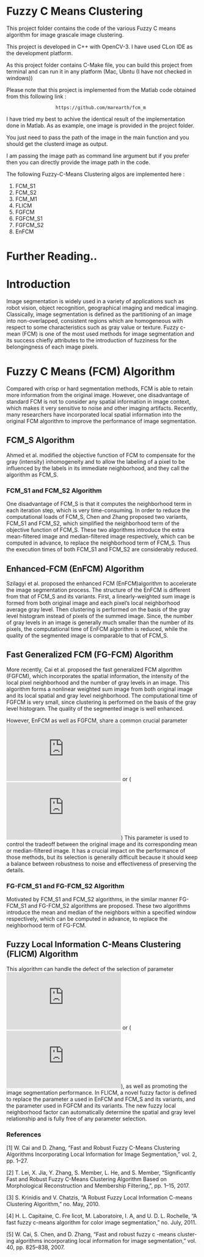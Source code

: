 # Fuzzy C Means Clustering
This project folder contains the code of the various Fuzzy C means algorithm for image grascale image clustering. 

This project is developed in C++ with OpenCV-3. I have used CLon IDE as the development platform. 

As this project folder contains C-Make file, you can build this project from terminal and can run it in any platform (Mac, Ubntu (I have not checked in windows))

Please note that this project is implemented from the Matlab code obtained from this following link : 

                      https://github.com/marearth/fcm_m
                      
I have tried my best to achive the identical result of the implementation done in Matlab. As as example, one image is provided in the project folder. 

You just need to pass the path of the image in the main function and you should get the clusterd image as output. 

I am passing the image path as command line argument but if you prefer then you can directly provide the image path in the code.

The following Fuzzy-C-Means Clustering algos are implemented here :
1) FCM_S1
2) FCM_S2
3) FCM_M1
4) FLICM
5) FGFCM
6) FGFCM_S1
7) FGFCM_S2
8) EnFCM    





#
# Further Reading..
#

# Introduction 
Image segmentation is widely used in a variety of applications such as robot vision, object recognition, geographical imaging and medical imaging. Classically, image segmentation is defined as the partitioning of an image into non-overlapped, consistent regions which are homogeneous with respect to some characteristics such as gray value or texture.
Fuzzy c-mean (FCM) is one of the most used methods for image segmentation and its success chiefly attributes to the introduction of fuzziness for the belongingness of each image pixels. 
# Fuzzy C Means (FCM) Algorithm 
Compared with crisp or hard segmentation methods, FCM is able to retain more information from the original image. However, one disadvantage of standard FCM is not to consider any spatial information in image context, which makes it very sensitive to noise and other imaging artifacts. Recently, many researchers have incorporated local spatial information into the original FCM algorithm to improve the performance of image segmentation. 

## FCM_S Algorithm 
Ahmed et al. modified the objective function of FCM to compensate for the gray (intensity) inhomogeneity and to allow the labeling of a pixel to be influenced by the labels in its immediate neighborhood, and they call the algorithm as FCM_S.

### FCM_S1 and FCM_S2 Algorithm 
One disadvantage of FCM_S is that it computes the neighborhood term in each iteration step, which is very time-consuming. In order to reduce the computational loads of FCM_S, Chen and Zhang proposed two variants, FCM_S1 and FCM_S2, which simplified the neighborhood term of the objective function of FCM_S. These two algorithms introduce the extra mean-filtered image and median-filtered image respectively, which can be computed in advance, to replace the neighborhood term of FCM_S. Thus the execution times of both FCM_S1 and FCM_S2 are considerably reduced.

## Enhanced-FCM (EnFCM) Algorithm 
Szilagyi et al. proposed the enhanced FCM (EnFCM)algorithm to accelerate the image segmentation process. The structure of the EnFCM is different from that of FCM_S and its variants. First, a linearly-weighted sum image is formed from both original image and each pixel’s local neighborhood average gray level. Then clustering is performed on the basis of the gray level histogram instead of pixels of the summed image. Since, the number of gray levels in an image is generally much smaller than the number of its pixels, the computational time of EnFCM algorithm is reduced, while the quality of the segmented image is comparable to that of FCM_S.

## Fast Generalized FCM (FG-FCM) Algorithm 
More recently, Cai et al. proposed the fast generalized FCM algorithm (FGFCM), which incorporates the spatial information, the intensity of the local pixel neighborhood and the number of gray levels in an image. This algorithm forms a nonlinear weighted sum image from both original image and its local spatial and gray level neighborhood. The computational time of FGFCM is very small, since clustering is performed on the basis of the gray level histogram. The quality of the segmented image is well enhanced.

However, EnFCM as well as FGFCM, share a common
crucial parameter 
![symbol a](https://latex.codecogs.com/gif.latex?a) or (![symbol lamda](https://latex.codecogs.com/gif.latex?%5Clambda)) This parameter is used to control the tradeoff between the original image and its corresponding mean or median-filtered image. It has a crucial impact on the performance of those methods, but its selection is generally difficult because it should keep a balance between robustness to noise and effectiveness of preserving the details. 

### FG-FCM_S1 and FG-FCM_S2 Algorithm 
Motivated by FCM_S1 and FCM_S2 algorithms, in the similar manner FG-FCM_S1 and FG-FCM_S2 algorithms are proposed. 
These two algorithms introduce the mean and median of the neighbors within a specified window respectively, which can be computed in advance, to replace the neighborhood term of FG-FCM.


## Fuzzy Local Information C-Means Clustering (FLICM) Algorithm 
This algorithm can handle the defect of the selection of parameter ![symbol a](https://latex.codecogs.com/gif.latex?a) or (![symbol lamda](https://latex.codecogs.com/gif.latex?%5Clambda)), as well as promoting the image segmentation performance. In FLICM, a novel fuzzy factor is defined to replace the parameter a used in EnFCM and FCM_S and its variants, and the parameter  used in FGFCM and its variants. 
The new fuzzy local neighborhood factor can automatically determine the spatial and gray level relationship and is fully free of any parameter selection.


### References 

[1] W. Cai and D. Zhang, “Fast and Robust Fuzzy C-Means Clustering Algorithms Incorporating Local Information for Image Segmentation,” vol. 2, pp. 1–27.

[2] T. Lei, X. Jia, Y. Zhang, S. Member, L. He, and S. Member, “Significantly Fast and Robust Fuzzy C-Means Clustering Algorithm Based on Morphological Reconstruction and Membership Filtering,”, pp. 1–15, 2017.

[3] S. Krinidis and V. Chatzis, “A Robust Fuzzy Local Information C-means Clustering Algorithm,” no. May, 2010.

[4] H. L. Capitaine, C. Fre ́licot, M. Laboratoire, I. A, and U. D. L. Rochelle, “A fast fuzzy c-means algorithm for color image segmentation,” no. July, 2011.

[5] W. Cai, S. Chen, and D. Zhang, “Fast and robust fuzzy c -means cluster- ing algorithms incorporating local information for image segmentation,” vol. 40, pp. 825–838, 2007.
